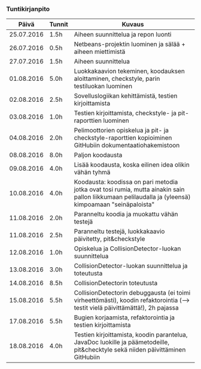 ### Tuntikirjanpito
Päivä | Tunnit | Kuvaus
--------------- | ----- | ------
25.07.2016 | 1.5h | Aiheen suunnittelua ja repon luonti
26.07.2016 | 0.5h | Netbeans-projektin luominen ja sälää + aiheen miettimistä
27.07.2016 | 1.5h | Aiheen suunnittelua
01.08.2016 | 5.0h | Luokkakaavion tekeminen, koodauksen aloittaminen, checkstyle, parin testiluokan luominen
02.08.2016 | 2.5h | Sovelluslogiikan kehittämistä, testien kirjoittamista
03.08.2016 | 1.0h | Testien kirjoittamista, checkstyle- ja pit-raporttien luominen
04.08.2016 | 2.0h | Pelimoottorien opiskelua ja pit- ja checkstyle-raporttien kopioiminen GitHubiin dokumentaatiohakemistoon
08.08.2016 | 8.0h | Paljon koodausta
09.08.2016 | 4.0h | Lisää koodausta, koska  eilinen idea olikin vähän tyhmä
10.08.2016 | 4.0h | Koodausta: koodissa on pari metodia jotka ovat tosi rumia, mutta ainakin sain pallon liikkumaan pelilaudalla ja (yleensä) kimpoamaan "seinäpaloista"
11.08.2016 | 2.0h | Paranneltu koodia ja muokattu vähän testejä
11.08.2016 | 2.5h | Paranneltu testejä, luokkakaavio päivitetty, pit&checkstyle
12.08.2016 | 1.0h | Opiskelua ja CollisionDetector-luokan suunnittelua
13.08.2016 | 3.0h | CollisionDetector-luokan suunnittelua ja toteutusta
14.08.2016 | 8.5h | CollisionDetectorin toteutusta
15.08.2016 | 5.5h | CollisionDetectorin debuggausta (ei toimi virheettömästi), koodin refaktorointia (--> testit vielä päivittämättä!), 2h pajassa
17.08.2016 | 5.5h | Bugien korjaamista, refaktorointia ja testien kirjoittamista
18.08.2016 | 4.0h | Testien kirjoittamista, koodin parantelua, JavaDoc luokille ja päämetodeille, pit&checktyle sekä niiden päivittäminen GitHubiin


